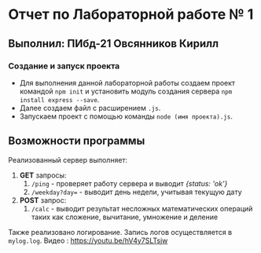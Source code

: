 # Отчет по Лабораторной работе № 1  
## Выполнил: ПИбд-21 Овсянников Кирилл
### Создание и запуск проекта  

- Для выполнения данной лабораторной работы создаем проект командой `npm init` и  установить модуль создания сервера `npm install express --save`.  
- Далее создаем файл с расширением `.js`.  
- Запускаем проект с помощью команды `node (имя проекта).js`.  

## Возможности программы  

Реализованный сервер выполняет:  
1. **GET** запросы:  
    1. `/ping` - проверяет работу сервера и выводит *{status: 'ok'}*  
    2. `/weekday?day=` - выводит день недели, учитывая текущую дату  
2. **POST** запрос:  
    1. `/calc` - выводит результат несложных математических операций таких как сложение, вычитание, умножение и деление  

Также реализовано логирование. Запись логов осуществляется в `mylog.log`.
Видео : https://youtu.be/hV4y7SLTsjw
